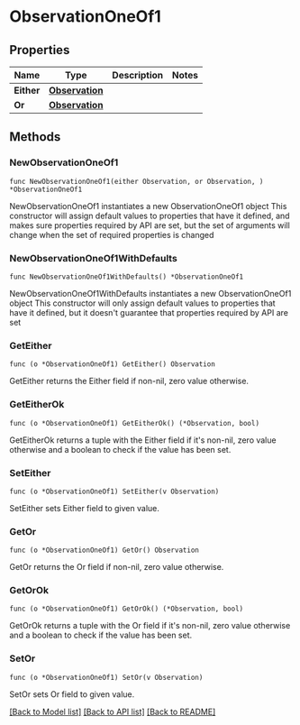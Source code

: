 # ObservationOneOf1

## Properties

Name | Type | Description | Notes
------------ | ------------- | ------------- | -------------
**Either** | [**Observation**](Observation.md) |  | 
**Or** | [**Observation**](Observation.md) |  | 

## Methods

### NewObservationOneOf1

`func NewObservationOneOf1(either Observation, or Observation, ) *ObservationOneOf1`

NewObservationOneOf1 instantiates a new ObservationOneOf1 object
This constructor will assign default values to properties that have it defined,
and makes sure properties required by API are set, but the set of arguments
will change when the set of required properties is changed

### NewObservationOneOf1WithDefaults

`func NewObservationOneOf1WithDefaults() *ObservationOneOf1`

NewObservationOneOf1WithDefaults instantiates a new ObservationOneOf1 object
This constructor will only assign default values to properties that have it defined,
but it doesn't guarantee that properties required by API are set

### GetEither

`func (o *ObservationOneOf1) GetEither() Observation`

GetEither returns the Either field if non-nil, zero value otherwise.

### GetEitherOk

`func (o *ObservationOneOf1) GetEitherOk() (*Observation, bool)`

GetEitherOk returns a tuple with the Either field if it's non-nil, zero value otherwise
and a boolean to check if the value has been set.

### SetEither

`func (o *ObservationOneOf1) SetEither(v Observation)`

SetEither sets Either field to given value.


### GetOr

`func (o *ObservationOneOf1) GetOr() Observation`

GetOr returns the Or field if non-nil, zero value otherwise.

### GetOrOk

`func (o *ObservationOneOf1) GetOrOk() (*Observation, bool)`

GetOrOk returns a tuple with the Or field if it's non-nil, zero value otherwise
and a boolean to check if the value has been set.

### SetOr

`func (o *ObservationOneOf1) SetOr(v Observation)`

SetOr sets Or field to given value.



[[Back to Model list]](../README.md#documentation-for-models) [[Back to API list]](../README.md#documentation-for-api-endpoints) [[Back to README]](../README.md)


